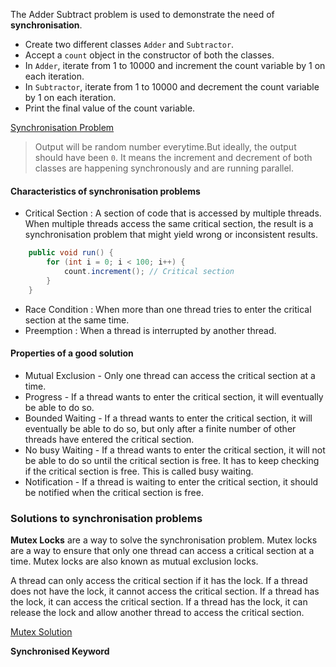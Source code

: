 The Adder Subtract problem is used to demonstrate the need of **synchronisation**.
- Create two different classes `Adder` and `Subtractor`.
- Accept a `count` object in the constructor of both the classes.
- In `Adder`, iterate from 1 to 10000 and increment the count variable by 1 on each iteration.
- In `Subtractor`, iterate from 1 to 10000 and decrement the count variable by 1 on each iteration.
- Print the final value of the count variable.

[Synchronisation Problem](/code/MultithreadingandConcurrency/AdderSubtractorProblem/Main.java)

>Output will be random number everytime.But ideally, the output should have been `0`.
> It means the increment and decrement of both classes are happening synchronously and are running parallel.

#### Characteristics of synchronisation problems
- Critical Section : A section of code that is accessed by multiple threads. When multiple threads access the same
critical section, the result is a synchronisation problem that might yield wrong or inconsistent results.
```java
    public void run() {
        for (int i = 0; i < 100; i++) {
            count.increment(); // Critical section
        }
    }
```
- Race Condition : When more than one thread tries to enter the critical section at the same time.
- Preemption : When a thread is interrupted by another thread.

#### Properties of a good solution
- Mutual Exclusion - Only one thread can access the critical section at a time.
- Progress - If a thread wants to enter the critical section, it will eventually be able to do so.
- Bounded Waiting - If a thread wants to enter the critical section, it will eventually be able to do so, but only after
a finite number of other threads have entered the critical section.
- No busy Waiting - If a thread wants to enter the critical section, it will not be able to do so until the critical
section is free. It has to keep checking if the critical section is free. This is called busy waiting.
- Notification - If a thread is waiting to enter the critical section, it should be notified when the critical section
is free.

### Solutions to synchronisation problems

**Mutex Locks** are a way to solve the synchronisation problem. Mutex locks are a way to ensure that only one thread can
access a critical section at a time. Mutex locks are also known as mutual exclusion locks.

A thread can only access the critical section if it has the lock. If a thread does not have the lock, it cannot access
the critical section. If a thread has the lock, it can access the critical section. If a thread has the lock, it can
release the lock and allow another thread to access the critical section.

[Mutex Solution](/code/MultithreadingandConcurrency/AdderSubtractorProblem/Mutex/Main.java)

**Synchronised Keyword**